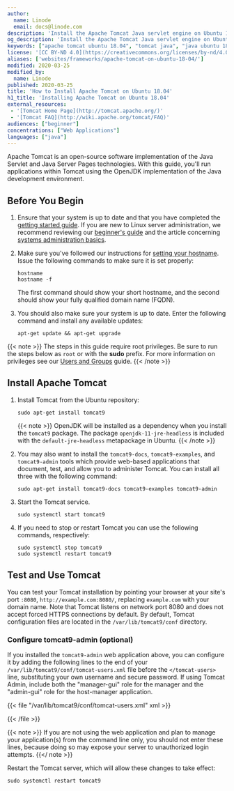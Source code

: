 ```yaml
---
author:
  name: Linode
  email: docs@linode.com
description: 'Install the Apache Tomcat Java servlet engine on Ubuntu 18.04 by following this guide.'
og_description: 'Install the Apache Tomcat Java servlet engine on Ubuntu 18.04 by following this guide.'
keywords: ["apache tomcat ubuntu 18.04", "tomcat java", "java ubuntu 18.04", "tomcat ubuntu"]
license: '[CC BY-ND 4.0](https://creativecommons.org/licenses/by-nd/4.0)'
aliases: ['websites/frameworks/apache-tomcat-on-ubuntu-18-04/']
modified: 2020-03-25
modified_by:
  name: Linode
published: 2020-03-25
title: 'How to Install Apache Tomcat on Ubuntu 18.04'
h1_title: 'Installing Apache Tomcat on Ubuntu 18.04'
external_resources:
 - '[Tomcat Home Page](http://tomcat.apache.org/)'
 - '[Tomcat FAQ](http://wiki.apache.org/tomcat/FAQ)'
audiences: ["beginner"]
concentrations: ["Web Applications"]
languages: ["java"]
---
```


Apache Tomcat is an open-source software implementation of the Java Servlet and Java Server Pages technologies. With this guide, you'll run applications within Tomcat using the OpenJDK implementation of the Java development environment.

## Before You Begin

1.  Ensure that your system is up to date and that you have completed the [getting started guide](/docs/getting-started/). If you are new to Linux server administration, we recommend reviewing our [beginner's guide](/docs/beginners-guide/) and the article concerning [systems administration basics](/docs/using-linux/administration-basics).

2.  Make sure you've followed our instructions for [setting your hostname](/docs/getting-started#setting-the-hostname). Issue the following commands to make sure it is set properly:

        hostname
        hostname -f

    The first command should show your short hostname, and the second should show your fully qualified domain name (FQDN).

3.  You should also make sure your system is up to date. Enter the following command and install any available updates:

        apt-get update && apt-get upgrade

{{< note >}}
The steps in this guide require root privileges. Be sure to run the steps below as `root` or with the **sudo** prefix. For more information on privileges see our [Users and Groups](/docs/tools-reference/linux-users-and-groups) guide.
{{< /note >}}

## Install Apache Tomcat

1.  Install Tomcat from the Ubuntu repository:

        sudo apt-get install tomcat9

    {{< note >}}
OpenJDK will be installed as a dependency when you install the `tomcat9` package. The package `openjdk-11-jre-headless` is included with the `default-jre-headless` metapackage in Ubuntu.
{{< /note >}}

1.  You may also want to install the `tomcat9-docs`, `tomcat9-examples`, and `tomcat9-admin` tools which provide web-based applications that document, test, and allow you to administer Tomcat. You can install all three with the following command:

        sudo apt-get install tomcat9-docs tomcat9-examples tomcat9-admin

1.  Start the Tomcat service.

        sudo systemctl start tomcat9

1.  If you need to stop or restart Tomcat you can use the following commands, respectively:

        sudo systemctl stop tomcat9
        sudo systemctl restart tomcat9

## Test and Use Tomcat

You can test your Tomcat installation by pointing your browser at your site's port `:8080`, `http://example.com:8080/`, replacing `example.com` with your domain name. Note that Tomcat listens on network port 8080 and does not accept forced HTTPS connections by default. By default, Tomcat configuration files are located in the `/var/lib/tomcat9/conf` directory.

### Configure tomcat9-admin (optional)

If you installed the `tomcat9-admin` web application above, you can configure it by adding the following lines to the end of your `/var/lib/tomcat9/conf/tomcat-users.xml` file before the `</tomcat-users>` line, substituting your own username and secure password. If using Tomcat Admin, include both the "manager-gui" role for the manager and the "admin-gui" role for the host-manager application.

{{< file "/var/lib/tomcat9/conf/tomcat-users.xml" xml >}}
<role rolename="manager-gui"/>
<role rolename="admin-gui"/>
<user username="username" password="password" roles="manager-gui,admin-gui"/>

{{< /file >}}

{{< note >}}
If you are not using the web application and plan to manage your application(s) from the command line only, you should not enter these lines, because doing so may expose your server to unauthorized login attempts.
{{</ note >}}

Restart the Tomcat server, which will allow these changes to take effect:

    sudo systemctl restart tomcat9
